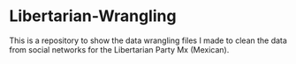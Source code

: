 # Libertarian-Wrangling
This is a repository to show the data wrangling files I made to clean the data from social networks for the Libertarian Party Mx (Mexican).
